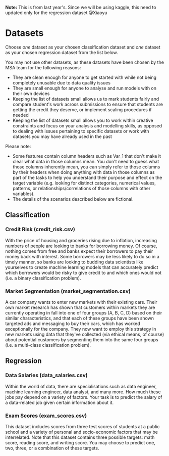 **Note:** This is from last year's. Since we will be using kaggle, this need to updated only for the regression dataset @Xiaoyu

# Datasets

Choose *one* dataset as your chosen classification dataset and *one* dataset as your chosen regression dataset from the list below.

You may not use other datasets, as these datasets have been chosen by the MSA team for the following reasons:
- They are clean enough for anyone to get started with while not being completely unusable due to data quality issues
- They are small enough for anyone to analyse and run models with on their own devices
- Keeping the list of datasets small allows us to mark students fairly and compare student's work across submissions to ensure that students are getting the credit they deserve, or implement scaling procedures if needed
- Keeping the list of datasets small allows you to work within creative constraints and focus on your analysis and modelling skills, as opposed to dealing with issues pertaining to specific datasets or work with datasets you may have already used in the past

Please note:
- Some features contain column headers such as Var_1 that don't make it clear what data in those columns mean. You don't need to guess what those columns inherently mean, you can simply refer to those columns by their headers when doing anything with data in those columns as part of the tasks to help you understand their purpose and effect on the target variable (e.g. looking for distinct categories, numerical values, patterns, or relationships/correlations of those columns with other variables).
- The details of the scenarios described below are fictional.

## Classification

### Credit Risk (credit_risk.csv)

With the price of housing and groceries rising due to inflation, increasing numbers of people are looking to banks for borrowing money. Of course, nothing comes from free and banks expect their borrowers to pay their money back with interest. Some borrowers may be less likely to do so in a timely manner, so banks are looking to budding data scientists like yourselves to create machine learning models that can accurately predict which borrowers would be risky to give credit to and which ones would not (i.e. a binary classification problem).

### Market Segmentation (market_segmentation.csv)

A car company wants to enter new markets with their existing cars. Their own market research has shown that customers within markets they are currently operating in fall into one of four groups (A, B, C, D) based on their similar characteristics, and that each of these groups have been shown targeted ads and messaging to buy their cars, which has worked exceptionally for the company. They now want to employ this strategy in new markets using data that they've collected (via ethical means, of course) about potential customers by segmenting them into the same four groups (i.e. a multi-class classification problem).

## Regression

### Data Salaries (data_salaries.csv)

Within the world of data, there are specialisations such as data engineer, machine learning engineer, data analyst, and many more. How much these jobs pay depend on a variety of factors. Your task is to predict the salary of a data-related job given certain information about it.

### Exam Scores (exam_scores.csv)

This dataset includes scores from three test scores of students at a public school and a variety of personal and socio-economic factors that may be interrelated. Note that this dataset contains three possible targets: math score, reading score, and writing score. You may choose to predict one, two, three, or a combination of these targets.
